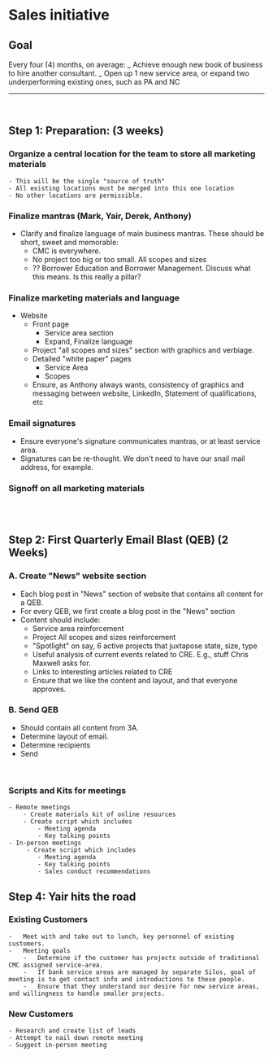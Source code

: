 # Sales initiative

## Goal

Every four (4) months, on average:
_ Achieve enough new book of business to hire another consultant.
_ Open up 1 new service area, or expand two underperforming existing ones, such as PA and NC

---

<br />

## Step 1: Preparation: (3 weeks)

### Organize a central location for the team to store all marketing materials

    - This will be the single "source of truth"
    - All existing locations must be merged into this one location
    - No other locations are permissible.

### Finalize mantras (Mark, Yair, Derek, Anthony)

-   Clarify and finalize language of main business mantras. These should be short, sweet and memorable:
    -   CMC is everywhere.
    -   No project too big or too small. All scopes and sizes
    -   ?? Borrower Education and Borrower Management. Discuss what this means. Is this really a pillar?

### Finalize marketing materials and language

-   Website
    -   Front page
        -   Service area section
        -   Expand, Finalize language
    -   Project "all scopes and sizes" section with graphics and verbiage.
    -   Detailed "white paper" pages
        -   Service Area
        -   Scopes
    -   Ensure, as Anthony always wants, consistency of graphics and messaging between website, LinkedIn, Statement of qualifications, etc

### Email signatures

-   Ensure everyone's signature communicates mantras, or at least service area.
-   Signatures can be re-thought. We don't need to have our snail mail address, for example.

### Signoff on all marketing materials

<br />
<br />

## Step 2: First Quarterly Email Blast (QEB) (2 Weeks)

### A. Create "News" website section

-   Each blog post in "News" section of website that contains all content for a QEB.
-   For every QEB, we first create a blog post in the "News" section
-   Content should include:
    -   Service area reinforcement
    -   Project All scopes and sizes reinforcement
    -   "Spotlight" on say, 6 active projects that juxtapose state, size, type
    -   Useful analysis of current events related to CRE. E.g., stuff Chris Maxwell asks for.
    -   Links to interesting articles related to CRE
    -   Ensure that we like the content and layout, and that everyone approves.

### B. Send QEB

-   Should contain all content from 3A.
-   Determine layout of email.
-   Determine recipients
-   Send

<br />

### Scripts and Kits for meetings

    - Remote meetings
        - Create materials kit of online resources
        - Create script which includes
            - Meeting agenda
            - Key talking points
    - In-person meetings
         - Create script which includes
            - Meeting agenda
            - Key talking points
            - Sales conduct recommendations

## Step 4: Yair hits the road

### Existing Customers

    -   Meet with and take out to lunch, key personnel of existing customers.
    -   Meeting goals
        -   Determine if the customer has projects outside of traditional CMC assigned service-area.
        -   If bank service areas are managed by separate Silos, goal of meeting is to get contact info and introductions to these people.
        -   Ensure that they understand our desire for new service areas, and willingness to handle smaller projects.

### New Customers

    - Research and create list of leads
    - Attempt to nail down remote meeting
    - Suggest in-person meeting
